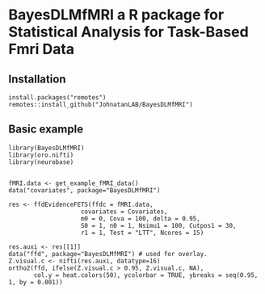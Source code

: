 # BayesDLMfMRI a R package for Statistical Analysis for Task-Based Fmri Data


## Installation

```{r}
install.packages("remotes")
remotes::install_github("JohnatanLAB/BayesDLMfMRI")
```


## Basic example

```{r}
library(BayesDLMfMRI)
library(oro.nifti)
library(neurobase)


fMRI.data <- get_example_fMRI_data() 
data("covariates", package="BayesDLMfMRI")

res <- ffdEvidenceFETS(ffdc = fMRI.data,
                    covariates = Covariates,
                    m0 = 0, Cova = 100, delta = 0.95,
                    S0 = 1, n0 = 1, Nsimu1 = 100, Cutpos1 = 30,
                    r1 = 1, Test = "LTT", Ncores = 15)
                    
res.auxi <- res[[1]]
data("ffd", package="BayesDLMfMRI") # used for overlay.
Z.visual.c <- nifti(res.auxi, datatype=16)
ortho2(ffd, ifelse(Z.visual.c > 0.95, Z.visual.c, NA),
       col.y = heat.colors(50), ycolorbar = TRUE, ybreaks = seq(0.95, 1, by = 0.001))
```

